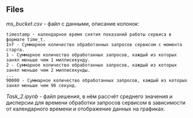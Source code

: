 ## Files

*ms_bucket.csv* - файл с данными, описание колонок:

    timestamp - календарное время снятия показаний работы сервиса в формате time_t.
    Inf - Суммарное количество обработанных запросов сервисом с момента старта.
    1 - Суммарное количество обработанных запросов, каждый из которых занял меньше чем 1 миллисекунду.
    2 - Суммарное количество обработанных запросов, каждый из которых занял меньше чем 2 миллисекунды.
    ...
    90000 - Суммарное количество обработанных запросов, каждый из которых занял меньше чем 90 секунд.
    
*Task_2.ipynb* - файл решения, в нём рассчёт среднего значения и дисперсии для времени обработки запросов сервисом в зависимости от календарного времени и отображение данных на графиках.



